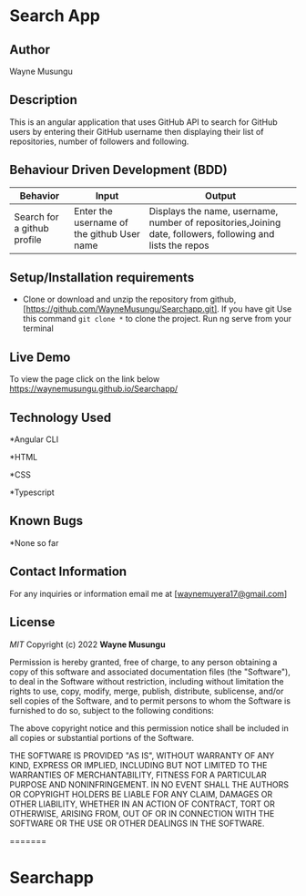 # Search App

## Author
Wayne Musungu

## Description
This is an angular application that uses GitHub API to search for  GitHub users by entering their GitHub username then displaying their list of repositories, number of followers and following.

## Behaviour Driven Development (BDD)

| Behavior                  | Input                     | Output                    |
| ------------------------- | ------------------------- | ------------------------- |
| Search for a github profile |Enter the username of the github User name | Displays the name, username, number of repositories,Joining date, followers, following and lists the repos  |

## Setup/Installation requirements

- Clone  or download and unzip the repository from github, [https://github.com/WayneMusungu/Searchapp.git].
 If you have git Use this command `git clone *` to clone the project.
 Run ng serve from your terminal

## Live Demo
To view the page click on the link below
https://waynemusungu.github.io/Searchapp/

## Technology Used 
*Angular CLI

*HTML

*CSS

*Typescript


## Known Bugs

*None so far

## Contact Information
For any inquiries or information email me at [waynemuyera17@gmail.com]

## License

*MIT*
Copyright (c) 2022 **Wayne Musungu**

Permission is hereby granted, free of charge, to any person obtaining a copy of this software and associated documentation files (the "Software"), to deal in the Software without restriction, including without limitation the rights to use, copy, modify, merge, publish, distribute, sublicense, and/or sell copies of the Software, and to permit persons to whom the Software is furnished to do so, subject to the following conditions:

The above copyright notice and this permission notice shall be included in all copies or substantial portions of the Software.

THE SOFTWARE IS PROVIDED "AS IS", WITHOUT WARRANTY OF ANY KIND, EXPRESS OR IMPLIED, INCLUDING BUT NOT LIMITED TO THE WARRANTIES OF MERCHANTABILITY, FITNESS FOR A PARTICULAR PURPOSE AND NONINFRINGEMENT. IN NO EVENT SHALL THE AUTHORS OR COPYRIGHT HOLDERS BE LIABLE FOR ANY CLAIM, DAMAGES OR OTHER LIABILITY, WHETHER IN AN ACTION OF CONTRACT, TORT OR OTHERWISE, ARISING FROM, OUT OF OR IN CONNECTION WITH THE SOFTWARE OR THE USE OR OTHER DEALINGS IN THE SOFTWARE.

=======
# Searchapp

